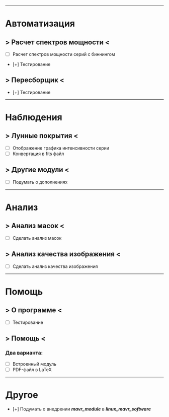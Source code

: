 ***
# Автоматизация
## > Расчет спектров мощности <
 - [ ] Расчет спектров мощности серий с биннингом
 - [+] Тестирование
## > Пересборщик <
 - [+] Тестирование
***
# Наблюдения
## > Лунные покрытия <
 - [ ] Отображение графика интенсивности серии
 - [ ] Конвертация в fits файл
## > Другие модули <
 - [ ] Подумать о дополнениях
***
# Анализ
## > Анализ масок <
- [ ] Сделать анализ масок
## > Анализ качества изображения <
- [ ] Сделать анализ качества изображения
***
# Помощь
## > О программе <
 - [ ] Тестирование
## > Помощь <
### Два варианта:
 - [ ] Встроенный модуль
 - [ ] PDF-файл в LaTeX
***
# Другое
 - [+] Подумать о внедрении ***mavr_module*** в ***linux_mavr_software***